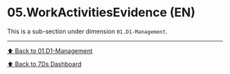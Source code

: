 # 05.WorkActivitiesEvidence (EN)

This is a sub-section under dimension `01.D1-Management`.

---
[⬆ Back to 01.D1-Management](../README.md)

[⬆ Back to 7Ds Dashboard](../../README.md)
